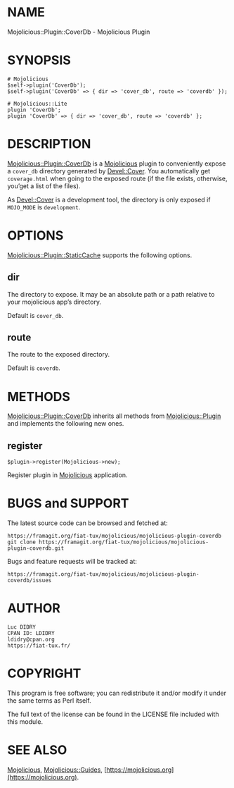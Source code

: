 # NAME

Mojolicious::Plugin::CoverDb - Mojolicious Plugin

# SYNOPSIS

    # Mojolicious
    $self->plugin('CoverDb');
    $self->plugin('CoverDb' => { dir => 'cover_db', route => 'coverdb' });

    # Mojolicious::Lite
    plugin 'CoverDb';
    plugin 'CoverDb' => { dir => 'cover_db', route => 'coverdb' };

# DESCRIPTION

[Mojolicious::Plugin::CoverDb](https://metacpan.org/pod/Mojolicious::Plugin::CoverDb) is a [Mojolicious](https://metacpan.org/pod/Mojolicious) plugin to conveniently expose a `cover_db` directory
generated by [Devel::Cover](https://metacpan.org/pod/Devel::Cover). You automatically get `coverage.html` when going to the exposed route (if
the file exists, otherwise, you’get a list of the files).

As [Devel::Cover](https://metacpan.org/pod/Devel::Cover) is a development tool, the directory is only exposed if `MOJO_MODE` is `development`.

# OPTIONS

[Mojolicious::Plugin::StaticCache](https://metacpan.org/pod/Mojolicious::Plugin::StaticCache) supports the following options.

## dir

The directory to expose. It may be an absolute path or a path relative to your mojolicious app’s directory.

Default is `cover_db`.

## route

The route to the exposed directory.

Default is `coverdb`.

# METHODS

[Mojolicious::Plugin::CoverDb](https://metacpan.org/pod/Mojolicious::Plugin::CoverDb) inherits all methods from
[Mojolicious::Plugin](https://metacpan.org/pod/Mojolicious::Plugin) and implements the following new ones.

## register

    $plugin->register(Mojolicious->new);

Register plugin in [Mojolicious](https://metacpan.org/pod/Mojolicious) application.

# BUGS and SUPPORT

The latest source code can be browsed and fetched at:

    https://framagit.org/fiat-tux/mojolicious/mojolicious-plugin-coverdb
    git clone https://framagit.org/fiat-tux/mojolicious/mojolicious-plugin-coverdb.git

Bugs and feature requests will be tracked at:

    https://framagit.org/fiat-tux/mojolicious/mojolicious-plugin-coverdb/issues

# AUTHOR

    Luc DIDRY
    CPAN ID: LDIDRY
    ldidry@cpan.org
    https://fiat-tux.fr/

# COPYRIGHT

This program is free software; you can redistribute
it and/or modify it under the same terms as Perl itself.

The full text of the license can be found in the
LICENSE file included with this module.

# SEE ALSO

[Mojolicious](https://metacpan.org/pod/Mojolicious), [Mojolicious::Guides](https://metacpan.org/pod/Mojolicious::Guides), [https://mojolicious.org](https://mojolicious.org).
